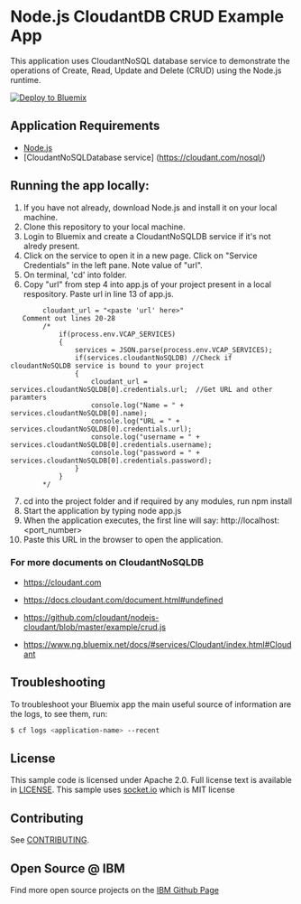 # Node.js CloudantDB CRUD Example App

This application uses CloudantNoSQL database service to demonstrate the operations of Create, Read, Update and Delete (CRUD) using the Node.js runtime.


[![Deploy to Bluemix](https://bluemix.net/deploy/button.png)](https://bluemix.net/deploy?repository=https://github.com/IBM-Bluemix/nodejs-cloudantdb-crud-example)


## Application Requirements

* [Node.js](https://nodejs.org/en/)
* [CloudantNoSQLDatabase service] (https://cloudant.com/nosql/)

## Running the app locally:

1. If you have not already, download Node.js and install it on your local machine.
2. Clone this repository to your local machine.
3. Login to Bluemix and create a CloudantNoSQLDB service if it's not alredy present.
4. Click on the service to open it in a new page. Click on "Service Credentials" in the left pane. Note value of "url".
5. On terminal, 'cd' into folder.
6. Copy "url" from step 4 into app.js of your project present in a local respository.
   Paste url in line 13 of app.js.
```
		cloudant_url = "<paste 'url' here>"
   Comment out lines 20-28
		/*
			if(process.env.VCAP_SERVICES)
			{
				services = JSON.parse(process.env.VCAP_SERVICES);
				if(services.cloudantNoSQLDB) //Check if cloudantNoSQLDB service is bound to your project
				{
					cloudant_url = services.cloudantNoSQLDB[0].credentials.url;  //Get URL and other paramters
					console.log("Name = " + services.cloudantNoSQLDB[0].name);
					console.log("URL = " + services.cloudantNoSQLDB[0].credentials.url);
    				console.log("username = " + services.cloudantNoSQLDB[0].credentials.username);
					console.log("password = " + services.cloudantNoSQLDB[0].credentials.password);
				}
			}
 		*/
 ```
7. cd into the project folder and if required by any modules, run
		npm install
8. Start the application by typing
		node app.js
9. When the application executes, the first line will say:
		http://localhost:<port_number>
10. Paste this URL in the browser to open the application.

### For more documents on CloudantNoSQLDB

* https://cloudant.com

* https://docs.cloudant.com/document.html#undefined

* https://github.com/cloudant/nodejs-cloudant/blob/master/example/crud.js

* https://www.ng.bluemix.net/docs/#services/Cloudant/index.html#Cloudant


## Troubleshooting

To troubleshoot your Bluemix app the main useful source of information are the logs, to see them, run:

  ```sh
  $ cf logs <application-name> --recent
  ```

## License

  This sample code is licensed under Apache 2.0. Full license text is available in [LICENSE](LICENSE).
  This sample uses [socket.io](http://socket.io/) which is MIT license
## Contributing

  See [CONTRIBUTING](CONTRIBUTING.md).

## Open Source @ IBM
  Find more open source projects on the [IBM Github Page](http://ibm.github.io/)

[service_url]: http://www.ibm.com/smarterplanet/us/en/ibmwatson/developercloud/speech-to-text.html
[cloud_foundry]: https://github.com/cloudfoundry/cli
[getting_started]: http://www.ibm.com/smarterplanet/us/en/ibmwatson/developercloud/doc/getting_started/
[sign_up]: https://apps.admin.ibmcloud.com/manage/trial/bluemix.html?cm_mmc=WatsonDeveloperCloud-_-LandingSiteGetStarted-_-x-_-CreateAnAccountOnBluemixCLI
